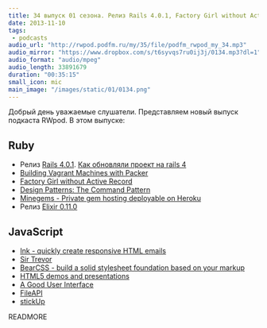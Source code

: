 ```yaml
---
title: 34 выпуск 01 сезона. Релиз Rails 4.0.1, Factory Girl without Active Record, Ink framework, BearCSS, FileAPI и прочее
date: 2013-11-10
tags:
 - podcasts
audio_url: "http://rwpod.podfm.ru/my/35/file/podfm_rwpod_my_34.mp3"
audio_mirror: "https://www.dropbox.com/s/t6syvqs7ru0ij3j/0134.mp3?dl=1"
audio_format: "audio/mpeg"
audio_length: 33891679
duration: "00:35:15"
small_icon: mic
main_image: "/images/static/01/0134.png"
---
```


Добрый день уважаемые слушатели. Представляем новый выпуск подкаста RWpod. В этом выпуске:

## Ruby

 - Релиз [Rails 4.0.1](http://weblog.rubyonrails.org/2013/11/1/Rails-4-0-1-has-been-released/). [Как обновляли проект на rails 4](http://leopard.in.ua/2013/11/01/update-from-rails3-to-rails4/)
 - [Building Vagrant Machines with Packer](http://blog.codeship.io/2013/11/07/building-vagrant-machines-with-packer.html)
 - [Factory Girl without Active Record](http://collectiveidea.com/blog/archives/2013/11/05/factory-girl-without-active-record/)
 - [Design Patterns: The Command Pattern](http://reefpoints.dockyard.com/2013/11/05/design-patterns-command-pattern.html)
 - [Minegems - Private gem hosting deployable on Heroku](https://github.com/jodosha/minegems)
 - Релиз [Elixir 0.11.0](http://elixir-lang.org/blog/2013/11/05/elixir-v0-11-0-released/)

## JavaScript

 - [Ink - quickly create responsive HTML emails](http://zurb.com/ink/)
 - [Sir Trevor](http://madebymany.github.io/sir-trevor-js)
 - [BearCSS - build a solid stylesheet foundation based on your markup](http://bearcss.com/)
 - [HTML5 demos and presentations](http://html5-demos.appspot.com/)
 - [A Good User Interface](http://goodui.org/)
 - [FileAPI](http://mailru.github.io/FileAPI/)
 - [stickUp](http://lirancohen.github.io/stickUp/)

READMORE

